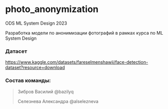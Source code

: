 # photo_anonymization
ODS ML System Design 2023

Разработка модели по анонимизации фотографий в рамках курса по ML System Design

### Датасет
https://www.kaggle.com/datasets/fareselmenshawii/face-detection-dataset?resource=download

### Состав команды: 
> Зибров Василий @bazilyq
> 
> Селезнева Александра @alselezneva
